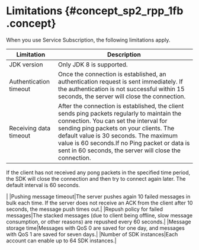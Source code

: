 # Limitations {#concept_sp2_rpp_1fb .concept}

When you use Service Subscription, the following limitations apply.

|Limitation|Description|
|----------|-----------|
|JDK version|Only JDK 8 is supported.|
|Authentication timeout|Once the connection is established, an authentication request is sent immediately. If the authentication is not successful within 15 seconds, the server will close the connection.|
|Receiving data timeout|After the connection is established, the client sends ping packets regularly to maintain the connection. You can set the interval for sending ping packets on your clients. The default value is 30 seconds. The maximum value is 60 seconds.If no Ping packet or data is sent in 60 seconds, the server will close the connection.

If the client has not received any pong packets in the specified time period, the SDK will close the connection and then try to connect again later. The default interval is 60 seconds.

|
|Pushing message timeout|The server pushes again 10 failed messages in bulk each time. If the server does not receive an ACK from the client after 10 seconds, the message push times out.|
|Repush policy for failed messages|The stacked messages \(due to client being offline, slow message consumption, or other reasons\) are repushed every 60 seconds.|
|Message storage time|Messages with QoS 0 are saved for one day, and messages with QoS 1 are saved for seven days.|
|Number of SDK instances|Each account can enable up to 64 SDK instances.|

